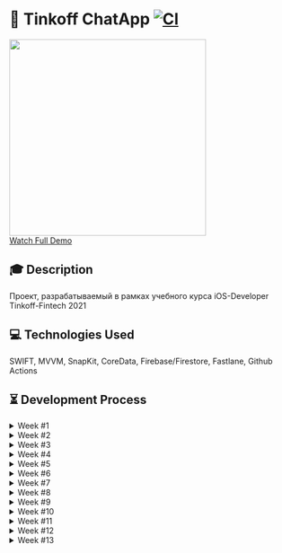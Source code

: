 # 📱 Tinkoff ChatApp [![CI](https://github.com/TFS-iOS/chat-app-taymasoff/actions/workflows/github.yml/badge.svg)](https://github.com/TFS-iOS/chat-app-taymasoff/actions/workflows/github.yml)

<a href="https://youtu.be/emx09hylwFw"><img src="https://i.imgur.com/iFO85RA.gif" height="350"/></a><br>
<a href="https://youtu.be/emx09hylwFw">Watch Full Demo</a>

## 🎓 Description

Проект, разрабатываемый в рамках учебного курса iOS-Developer Tinkoff-Fintech 2021

## 💻 Technologies Used
SWIFT, MVVM, SnapKit, CoreData, Firebase/Firestore, Fastlane, Github Actions

## ⏳ Development Process

<details> 
  <summary>Week #1</summary>

**Задача:** 
> Создать проект, настроить git и засетапить gitignore файл. Затем, залогировать события жизненного цикла приложения с возможностью включить/отключить логи при компиляции.

**Решение:**
> Написал простой логер, который выводит принты с названием вызываемой функции с помощью #function и файла, откуда проброшен вызов с помощью #file. Контроль вывода осуществляется с помощью директивы препроцессора #if DEBUG.

<details> 
  <summary>Превью</summary>

  ![image](https://user-images.githubusercontent.com/29929897/134303300-2df47427-7d40-4832-8adc-4a362770ae6f.png)
</details>
</details> 

<details> 
  <summary>Week #2</summary>

**Задача:**
> Написать модуль профиля, используя следующий [дизайн](https://www.figma.com/file/9XGcex1jtnYrrZJPScET2z/Homework).

**Решение:**
> Пришло время выбирать архитектуру UI-слоя. Мой выбор пал на MVVM, так как я давно хотел испытать реактивный подход с байндингами. К сожалению, сторонние фреймворки в приложении использовать запрещено правилами курса, поэтому испытать всю мощь связки MVVM + rxSwift'а в этом проекте у меня не получилось. Я решил воспользоваться популярным решением и создать вспомогательный компонент-обертку под названием [Dynamic](https://github.com/TFS-iOS/chat-app-taymasoff/blob/master/ChatApp/ChatApp/Core/Common/Dynamic/Dynamic.swift). Он играет некую роль обсервера и пробрасывает колбеки через метод bind при каждом изменении value.  
Раньше при верстке экранов я всегда использовал сториборды, на этот раз я решил научиться описывать все кодом.   
Благо, организаторы разрешили использовать SnapKit и описывать констрейнты было довольно-таки просто. Верстка кодом мне очень понравилась - она предоставляет больше ясности и контроля.  
Профиль экрана нужно было сделать модальным, но в то же время нужно было поддерживать iOS 12. Что создает трудности, потому-что c iOS 13 модалка дисмисается свайпом, а в iOS 12 она занимает целый экран и закрыть ее без кнопки невозможно. Кнопка выглядит лишней на новых устройствах, поэтому я решил написать кастомную логику, при которой, на прозрачном вью-контролере с заблуренным фоном плавно выезжает вьюшка, занимающая 2/3 части экрана. Тут же сразу добавил обсервер клавиатуры, чтобы клавиатура никогда не закрывала поля ввода. Вьюшка смещается наверх со скоростью появления клавиатуры. Получилось неплохо. Превью есть в пул реквесте: [Pull Request (UI)](https://github.com/TFS-iOS/chat-app-taymasoff/pull/1)
</details>

<details> 
  <summary>Week #3</summary>

**Задача:**
> Написать следующие 2 экрана приложения: экран переписок и диалога. Организовать переходы между ними. [Дизайн](https://www.figma.com/file/9XGcex1jtnYrrZJPScET2z/Homework).

**Решение:**
> Сложностей в написании экранов не было. Переходы я делегировал роутеру. Роутер я решил сделать один, так-как в дизайне довольно ограниченный флоу. Конечно, в будущем добавилось больше экранов и в один момент я пожалел, что не сделал координаторы.  
Превью есть в пул реквесте: [Pull Request (Navigation)](https://github.com/TFS-iOS/chat-app-taymasoff/pull/2)
</details>

<details> 
  <summary>Week #4</summary>

**Задача:**
> Написать модуль выбора тем в 2 вариантах: с использованием ObjectiveC с ручным подсчетом ссылок (MRC) и на свифте с ARC. 

**Решение:**
> Наверное, это был первый серьезный челендж. Я раньше никогда не писал на objective-c. Пришлось читать очень много статей, не только про Memory Managment, но и про базовый синтаксис ObjC. Модуль на ObjectiveC я написал как один MVC модуль, максимально просто с 3 захаркожеными темами. Свифт модуль я сделал максимально презентабельным, представляя, что он все-таки будет основным в приложении. Приложение предоставляет выбор предпочитаемого метода с помощью ActionSheet. Было сложно, но вроде-бы все работает.  
Превью есть в пул реквесте: [Pull Request (MemoryManagement)](https://github.com/TFS-iOS/chat-app-taymasoff/pull/3)
</details>

<details> 
  <summary>Week #5</summary>

**Задача:**
> Организовать сохранение и чтение состояния экранов профиля и тем с использованием файлового менеджера. Методы должны работать асинхронно с помощью GCD и Operations. Так же должна быть возможность отката до последнего состояния (Undo). (2 варианта).

**Решение:**
> Начал я "снизу" написал FileManager, AsyncFileManager, затем PersistenceManager. PersistenceManager предлагал сохранять в UserDefaults или FileManager'е в зависимости от выбранного enum'а. После дискуссии с ментором, мы пришли к выводу, что это было не лучшим решением и я разделил PersistenceManager на GCDFileManager и OperationsFileManager под единым протоколом AsyncFileManager.  
Реализацию Undo я решил сделать с помощью [DynamicPreservable](https://github.com/TFS-iOS/chat-app-taymasoff/blob/master/ChatApp/ChatApp/Core/Common/Dynamic/DynamicPreservable.swift). Он сохраняет не только текущее состояние переменной (value), но и последнее состояние (preservedValue). У него есть 3 основных метода: preserve() - сохранить текущее состояние, restore() - восстановить сохраненное состояние и bindUpdates, который кидает колбеки при любом изменении value от preservedValue.  
Превью есть в пул реквесте: [Pull Request (Multithreading)](https://github.com/TFS-iOS/chat-app-taymasoff/pull/4)
</details>

<details> 
  <summary>Week #6</summary>

**Задача:**
> Подключить CocoaPods, добавить SwiftLint с набором правил и Firebase/Firestore, который обновляет список каналов и диалогов через веб-сокет. 

**Решение:**
> Так как CocoaPods уже был установлен, мне оставалось только добавить SwiftLint и Firestore. Линтер выдал около 100 ворнингов, но, хотя бы, не было ошибок - чему я был рад. Фикс ворнингов не занял много времени.  
Для работы с Firestore я написал набор протоколов CloudStoreProtocol. У него есть подписка/отписка на обновления и методы сохранения/удаления записей. Вью-модель на данном этапе была довольно сильно забита вызовами методов менеджера Firestore и файлового менеджера. Поэтому я вынес эти обязанности в реализацию паттерна Repository. Вью-модель теперь лишь передает команды репозиторию и получает готовое состояние.  
Превью есть в пул реквесте: [Pull Request (Firebase)](https://github.com/TFS-iOS/chat-app-taymasoff/pull/5)
</details>

<details> 
  <summary>Week #7</summary>

**Задача:**
> Сохранять состояния экранов переписки и диалогов в модель CoreData.

**Решение:**
> После Realm'а, CoreData показалось мне чрезмерно занудной - ее не так легко настроить и понять с первого раза. Плюс есть подводные камни, о которых ничего не говорится в руководствах по настройке. Мне пришлось разделять модели на 2 сущности: NSManagedObject и DomainModel и настраивать конвертацию между ними - что было, наверное самой сложной задачей тут. Я написал CDContextProvider (который все называют CoreDataStack). CoreDataManager, который обнесен протоколами CoreDataOperatable и CDWorker, который является единицей работы и отвечает за то, чтобы все процессы в одном юните операций проходили в нужном потоке и контексте.  
Чтобы не перезаписывать БД каждый раз, когда приходит апдейт с firestore, я подписался на обновления документа, который сохраняет в структуру UpdateLog 3 массива: addedObjects, updatedObjects и removedObjects. Затем, updateCoreData метод производит необходимые обновления CoreData, в зависимости от поступивших изменений:
```
 func updateCoreData(with updateLog: CSModelUpdateLog<Conversation>?) {
        guard let updateLog = updateLog else { return }
        
        if updateLog.addedCount != 0 {
            bgWorker.coreDataManager.insert(updateLog.addedObjects) { _ in }
        }
        if updateLog.updatedCount != 0 {
            bgWorker.coreDataManager.update(updateLog.updatedObjects) { _ in }
        }
        if updateLog.removedCount != 0 {
            for object in updateLog.removedObjects {
                bgWorker.coreDataManager.removeEntity(ofObject: object) { _ in }
            }
        }
        bgWorker.saveIfNeeded { _ in }
    }
```   
> Превью есть в пул реквесте: [Pull Request (CoreData)](https://github.com/TFS-iOS/chat-app-taymasoff/pull/7)
</details>

<details> 
  <summary>Week #8</summary>

**Задача:**
> Обновление таблиц переписок и диалогов должно происходить в связке с FetchedResultsController'ом. 

**Решение:**
> На данном этапе я начал понимать, в чем преимущество кор даты. FRC открывает большие возможности по оптимизации и скорости работы с большими данными. Самое сложное тут было - это понять, куда его засунуть). Его дизайн подразумевает тесную связь с таблицей, но он не может находится внутри Вью-контроллера - это нарушит принципы SOLID. Я решил создать отдельный объект - провайдер. Который записывает изменения от FRC и передает их через вью-модель.  
В этой неделе я также взялся за рефактор. До этого момента модули собирались в роутере, что было очень неправильно. Я написал некоторый AppAssembler, который хранит в себе несколько фабрик модулей и DIContainer, энкапсулирует эти модули для удобного доступа и контроля жизненного цикла.  
Превью есть в пул реквесте: [Pull Request (FRC)](https://github.com/TFS-iOS/chat-app-taymasoff/pull/8)
</details>

<details> 
  <summary>Week #9</summary>

**Задача:**
> Провести рефактор приложения, соблюдая принципы DRY, KISS, SOLID (без OLI почему-то 🤔). Провести реструктуризацию согласно слоистой архитектуре SOA (Service-Oriented Architecture).  

**Решение:**
> По большей степени (я надеюсь) у меня было все более менее нормально. Я всегда старался придерживаться этим принципам. Конечно же, я провел некоторый рефакторинг. Разбил жирные контроллеры на более мелкие, чтобы придерживаться лимита строк файлов. Вынес логику обсервинга клавиатуры в протокол KeyboardObserving. Включил ThreadSanitizer, нашел один RaceCondition, пофиксил его.  
На данном этапе моя идея с анимированным выползающим снизу модальным экраном использовалась в 2 местах и намечался еще один модуль, где понадобилась бы подобная логика. Поэтому, я решил создать PopupViewController, который наследуется от UIViewController'а и добавляет переданному вью popUp эффект и обрабатывает закрытие. Теперь в нем можно изменять эффект блура, интенсивность, а главное какую часть экрана занимает вьюшка при всплытии.   
Самое сложное тут организовать нормальную структуру папок. Не всегда однозначно понятно что должно быть в Service, а что в Core. 
Для ясности, я нарисовал [диаграмму](https://viewer.diagrams.net/?tags=%7B%7D&highlight=0000ff&edit=_blank&layers=1&nav=1&title=ChatApp.drawio#Uhttps%3A%2F%2Fdrive.google.com%2Fuc%3Fid%3D1VLk0w6UehciFC4I1cirhtFH3Cdkqbumy%26export%3Ddownload), жаль фидбека я по ней не получил.  
Я уверен, что с точки зрения архитектуры, в моем проекте много недочетов. С каждой новой фичей хочется все переписать, совершенно по-другому). Вайпер все больше начинает симпатизировать. Кажется, что с ним не было бы никаких проблем), но конечно же и без него можно сделать все грамотно. 
[Ссылка на Pull Request (Architecture)](https://github.com/TFS-iOS/chat-app-taymasoff/pull/10)
</details>

<details> 
  <summary>Week #10</summary>

**Задача:**
> Написать экран выбора аватарки, где картинки подгружаются из интернета. Переиспользовать этот экран для выбора картинки, которую можно отправить личным сообщением. Сделать так, чтобы сообщения содержащие ссылку на картинку отображали эту картинку в ячейке таблицы. 

**Решение:**
> Задача довольно большая. Наверное, самая большая из всех. Лектор хотел еще добавить сюда SwiftConcurrency дополнительным заданием, но в итоге отказался. Я бы не прочь испытать эту штуку, она очень удобная, но в этом проекте установили требование в iOS 12 и поднимать таргет я очень не хочу. Иначе вся боль поддержки 12 iOS будет напрасной), У меня было желание сделать какой-нибудь дополнительный компонент с использование asyncawait под available модификатором, но дублировать все слишком заморочно и времени на это не хватило в итоге.  
> Суть задачи делится на 3 части:  
> 1. Сделать переиспользуемый экран с collectionView, который отображает картинки и позволяет их выбирать
> 2. Сделать network core слой и сервисы к нему. 
> 3. Сделать логику, которая будет обрабатывать текст на наличие ссылок, асинхронно загружать картинки и отображать их в ячейках таблицы диалогов под сообщениями.  
>
> В первом пунке единственной сложностью (которую я придумал себе сам) был кастомный лаяут collectionView. Мне не хотелось делать стандартный квадратный грид, мне понравился [PinterestLayout](https://cocoacontrols-production.s3.amazonaws.com/uploads/control_image/image/12324/Pinterest_layout.jpg), где ячейки в одной строке не имеют одинаковую высоту, а рассчитываются динамически.  
> Второй пункт я реализовал написанием следующих компонентов:  
> - RequstConfig, который состоит из Request и Parser. (Request формирует запрос, а парсер приводит ответ в нужную форму)
> - RequestDispatcher, который создает нетворк таску в заданной сессии, запускает и возвращает ее. В комплишене выдает ответ, распаршенный с помощью Parser'а.
> - NetworkOperation, который оперирует тасками с помощью диспетчера. Имеет возможность отменить таску.
> - URLImageFetchable и CachedImageFetcher, которые занимаются загрузкой изображений и их кешированием. 
>
> Третий пункт я реализовал с помощью сущности ImageRetriever. В ней существует одна функция, которая получает текст и если в нем есть ссылка - возвращает текст без этой ссылки, но с картинкой. Если же картинку загрузить не удалось, то возвращает ответ, в зависимости от выбранной конфигурации. Т.е. может вернуть дефолтное изображение или текст с ошибкой. Логика такова: когда ячейка отображается вызывается updateCell, и текст передается imageRetriever'у. После получения картинки она устанавливается в ячейку. Если картинку загрузить не удалось выводится сообщение об ошибке в скобках после ссылки. Все картинки кешируются, чтобы не грузиться повторно при скролле туда-сюда.  
Это решение не идеально, так-как содержит ряд проблем. Во первых, размер ячейки перерасчитывается динамически, после отрисовки картинки, из-за чего таблица неприятно скачет при скролле. Во-вторых, так-как поиск ссылки в тексте происходит асинхронно, иногда могут возникнуть проблемы, когда картинку получит не та ячейка, что должна. Решение требует либо логики, при которой сервер отправляет атачменты отдельно с указанием размера картинки (тогда можно выделить место и заполнить его activity indicator'ом), либо начинать парсить текст заранее, до появления на экране, что требует FRC выдать текст раньше, следовательно потребуется 2 dataSource'а? Ни одно из решений мне не показалось реализуемым в такие сроки, поэтому пока что остается текущий вариант...   
Превью есть в пул реквесте: [Pull Request (Network)](https://github.com/TFS-iOS/chat-app-taymasoff/pull/11)
</details>

<details> 
  <summary>Week #11</summary>

**Задача:**
> Реализовать дрожащую кнопку (при повторном нажатии плавно возвращается в нормальное состояние). Реализовать эмитер гербов Тинькофф из под пальца на длинное нажатие на любом экране. 

**Решение:**
> Первая часть задания довольно проста, хотя я долго с ней провозился. Я задал 2 кейфрейма, -5 и 5 за 0.3 секунды, что вроде-бы должно работать, но выглядело это намного медленнее, чем на примере. Потом до меня дошло, что в примере задается 0, -5, 0, 5, 0, что за 0.3 секунды, естественно, выглядит намного быстрее.  
Вторая часть более сложная. Подсказки что использовать эмитер нигде не было, поэтому к этому надо было прийти самому). У самого эмитера очень много непонятных свойств, поэтому до нужного эффекта добраться можно только путем исследования). В итоге, я создал класс LongPressLogoEmitter. При инициализации он принимает drawingView (где рисовать гербы и обрабатывать нажатия), создает gestureRecognizer на лонг тап и обрабатывает его же ивенты. Его можно включить (добавить лейер и включить обработчик) и выключить (удалить лейер и выключить обработчик). При первоначальном прикосновении layer с эмитерем помещается поверх вьюшки (чтобы его всегда было видно). Эмитеру задается лайфтайм, т.е. гербы начинают появлятся и задается локация прикосновения относительно drawingView, чтобы рисовать гербы именно там, где сейчас палец. При смене позиации пальца локация обновляется. При отмене лайфтайм эмитера устанавливается в 0, что убирает дальнейшую генерацию гербов, но оставляет текущую анимацию догорать, что выглядит красиво.  
Первоначально, я хотел удалять слой эмитера при убирании пальца, но в таком случае все летающие гербы резко исчезали и это было не красиво. Поэтому я решил оставить слой и просто менять lifetime эмитера.  
Превью есть в пул реквесте: [Pull Request (Animations)](https://github.com/TFS-iOS/chat-app-taymasoff/pull/12)
</details>

<details> 
  <summary>Week #12</summary>

**Задача:**
> Написать не меньше двух unit-тестов на сервисный слой приложения. Проверить, что вызываются нужные методы core-слоя с нужными параметрами. Написать UI-тест, проверяющий, что на экране профиля есть два поля ввода (введенный текст проверять не нужно).

**Решение:**
> Покрыл тестами самый сложный на мой взгляд компонент - ImageRetriever, там много всякой логики и есть где применить тест-даблы. Написал сначала тесты на LinksDetectingProtocol, что занимается поиском ссылок на картинки в тексте, затем на сам ImageRetriever. ImageRetriever принимает на вход imageFetcher, поэтому его пришлось мокать. Получилось прикольно, нашел даже баг. Вообще, прочитал про TDD - классная штука, помогает избежать многих ошибок.  
В UI тесте просто перешел на экран профиля, посчитал текст филды и текст вью, чтобы их было больше 2. Очень простое задание)
Превью есть в пул реквесте: [Pull Request (Tests)](https://github.com/TFS-iOS/chat-app-taymasoff/pull/13)
</details>

<details> 
  <summary>Week #13</summary>

**Задача:**
> Создать конфигурационные файлы, настроить билд и тест проекта через фастлейн и github actions. Кидать в дискорд нотификейшены по итогу сборки.

**Решение:**
> Интересное задание. Наконец можно было закрыть икскод и поработать в VSCode)). Вынес конфиги в 3 файла Base, Debug, Release. Сделал так, потому что в икскоде уже стояли PODовские конфиги и чтобы их не ломать импортировал их в Debug и Release соответственно, добавив сверху Base конфиг, в котором все переменные проекта. Создал ConfigurationReader для чтения параметров конфигов из Info.plist. Установил бандлер, фастлейн, написал лейны для билда, линтинга и тестов. Написал экшн на гитхабе, который помимо экзекьюта этих лейнов кидает нотификейшн в канал дискорда.  
За 4 часа до дедлайна ранер препода сдох и пришлось быстренько делать свой. Мой старенький макбук все еще могет! 20 минут пыхтит правда)
[Ссылка на Pull Request (CI)](https://github.com/TFS-iOS/chat-app-taymasoff/pull/13)
</details>
